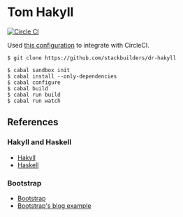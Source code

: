 # Tom Hakyll

[![Circle CI](https://circleci.com/gh/tomberek/tomberek.github.io/tree/hakyll.svg?style=svg)](https://circleci.com/gh/tomberek/tomberek.github.io/tree/hakyll)

Used [this configuration](www.stackbuilders.com/news/dr-hakyll-create-a-github-page-with-hakyll-and-circleci) to integrate with CircleCI.

```
$ git clone https://github.com/stackbuilders/dr-hakyll
```

```
$ cabal sandbox init
$ cabal install --only-dependencies
$ cabal configure
$ cabal build
$ cabal run build
$ cabal run watch
```

## References

### Hakyll and Haskell

- [Hakyll][hakyll]
- [Haskell][haskell]

[hakyll]: http://jaspervdj.be/hakyll/
[haskell]: https://www.haskell.org/

### Bootstrap

- [Bootstrap][bootstrap]
- [Bootstrap's blog example][bootstrap-blog]

[bootstrap]: http://getbootstrap.com/
[bootstrap-blog]: http://getbootstrap.com/examples/blog/
